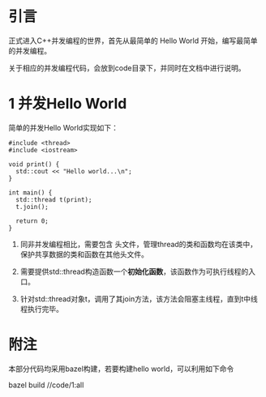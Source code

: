 # 引言

正式进入C++并发编程的世界，首先从最简单的 Hello World 开始，编写最简单的并发编程。

关于相应的并发编程代码，会放到code目录下，并同时在文档中进行说明。

# 1 并发Hello World

简单的并发Hello World实现如下：
```
#include <thread>
#include <iostream>

void print() {
  std::cout << "Hello world...\n";
}

int main() {
  std::thread t(print);
  t.join();

  return 0;
}
```

1. 同非并发编程相比，需要包含<thread> 头文件，管理thread的类和函数均在该类中，保护共享数据的类和函数在其他头文件。

2. 需要提供std::thread构造函数一个**初始化函数**，该函数作为可执行线程的入口。

3. 针对std::thread对象t，调用了其join方法，该方法会阻塞主线程，直到t中线程执行完毕。

# 附注

本部分代码均采用bazel构建，若要构建hello world，可以利用如下命令

bazel build //code/1:all